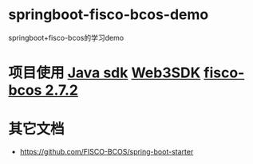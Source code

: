 # springboot-fisco-bcos-demo
springboot+fisco-bcos的学习demo

# 项目使用 [Java sdk](https://fisco-bcos-documentation.readthedocs.io/zh_CN/release-2.7.0/docs/sdk/java_sdk/index.html) [Web3SDK](https://fisco-bcos-documentation.readthedocs.io/zh_CN/release-2.7.0/docs/sdk/java_sdk.html#id13) [fisco-bcos 2.7.2](https://fisco-bcos-documentation.readthedocs.io/zh_CN/release-2.7.0/docs/installation.html)

# 其它文档
* https://github.com/FISCO-BCOS/spring-boot-starter

